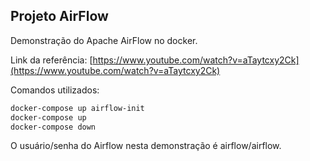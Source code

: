 ## Projeto AirFlow

Demonstração do Apache AirFlow no docker.

Link da referência: [https://www.youtube.com/watch?v=aTaytcxy2Ck](https://www.youtube.com/watch?v=aTaytcxy2Ck)

Comandos utilizados:

```bash copy
docker-compose up airflow-init
docker-compose up
docker-compose down
```

O usuário/senha do Airflow nesta demonstração é airflow/airflow.